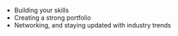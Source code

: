 - Building your skills
- Creating a strong portfolio
- Networking, and staying updated with industry trends



